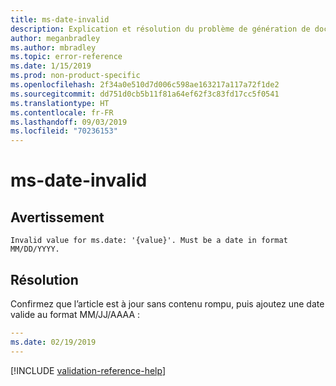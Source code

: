 ```yaml
---
title: ms-date-invalid
description: Explication et résolution du problème de génération de documents ms-date-invalid
author: meganbradley
ms.author: mbradley
ms.topic: error-reference
ms.date: 1/15/2019
ms.prod: non-product-specific
ms.openlocfilehash: 2f34a0e510d7d006c598ae163217a117a72f1de2
ms.sourcegitcommit: dd751d0cb5b11f81a64ef62f3c83fd17cc5f0541
ms.translationtype: HT
ms.contentlocale: fr-FR
ms.lasthandoff: 09/03/2019
ms.locfileid: "70236153"
---
```

# <a name="ms-date-invalid"></a>ms-date-invalid

## <a name="warning"></a>Avertissement

`Invalid value for ms.date: '{value}'. Must be a date in format MM/DD/YYYY.`

## <a name="resolution"></a>Résolution

Confirmez que l’article est à jour sans contenu rompu, puis ajoutez une date valide au format MM/JJ/AAAA :

```yml
---
ms.date: 02/19/2019
---
```

<!--make sure to add this file to your includes folder and verify the path-->
[!INCLUDE [validation-reference-help](includes/validation-reference-help.md)]

